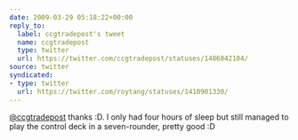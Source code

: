 ```yaml
---
date: 2009-03-29 05:18:22+00:00
reply_to:
  label: ccgtradepost's tweet
  name: ccgtradepost
  type: twitter
  url: https://twitter.com/ccgtradepost/statuses/1406842104/
source: twitter
syndicated:
- type: twitter
  url: https://twitter.com/roytang/statuses/1410901330/
---
```


[@ccgtradepost](https://twitter.com/ccgtradepost/) thanks :D. I only had four hours of sleep but still managed to play the control deck in a seven-rounder, pretty good :D